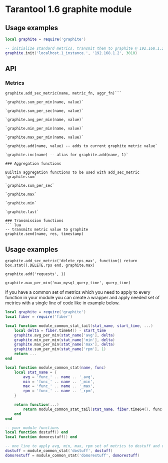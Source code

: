 # Tarantool 1.6 graphite module

## Usage examples

``` lua
local graphite = require('graphite')

-- initialize standard metrics, transmit them to graphite @ 192.168.1.2:3010
graphite.init('localhost.1_instance.', '192.168.1.2', 3010)
```

## API

### Metrics

```-- adds new metric, values are probed every second by calling metric_fn, aggregated by calling aggr_fn on the series
graphite.add_sec_metric(name, metric_fn, aggr_fn)```

`graphite.sum_per_min(name, value)`

`graphite.sum_per_sec(name, value)`

`graphite.avg_per_min(name, value)`

`graphite.min_per_min(name, value)`

`graphite.max_per_min(name, value)`

`graphite.add(name, value) -- adds to current graphite metric value`

`graphite.inc(name) -- alias for graphite.add(name, 1)`

### Aggregation functions

Builtin aggregation functions to be used with add_sec_metric
`graphite.sum`

`graphite.sum_per_sec`

`graphite.max`

`graphite.min`

`graphite.last`

### Transmission functions
``` lua
-- transmits metric value to graphite
graphite.send(name, res, timestamp)
```

## Usage examples
`graphite.add_sec_metric('delete_rps_max', function() return box.stat().DELETE.rps end, graphite.max)`

`graphite.add('requests', 1)`

`graphite.max_per_min('max_mysql_query_time', query_time)`

If you have a common set of metrics which you need to apply to every function in your module you can create a wrapper and apply needed set of metrics with a single line of code like in example below.

``` lua
local graphite = require('graphite')
local fiber = require('fiber')

local function module_common_stat_tail(stat_name, start_time, ...)
	local delta = fiber.time64() - start_time
	graphite.avg_per_min(stat_name['avg'], delta)
	graphite.min_per_min(stat_name['min'], delta)
	graphite.max_per_min(stat_name['max'], delta)
	graphite.sum_per_min(stat_name['rpm'], 1)
	return ...
end

local function module_common_stat(name, func)
	local stat_name = {
		avg = 'func_' .. name .. '_avg',
		min = 'func_' .. name .. '_min',
		max = 'func_' .. name .. '_max',
		rpm = 'func_' .. name .. '_rpm',
	}

	return function(...)
		return module_common_stat_tail(stat_name, fiber.time64(), func(...))
	end
end

-- your module functions
local function dostuff() end
local function domorestuff() end

-- one line to apply avg, min, max, rpm set of metrics to dostuff and domorestuff functions
dostuff = module_common_stat('dostuff', dostuff)
domorestuff = module_common_stat('domorestuff', domorestuff)
```

